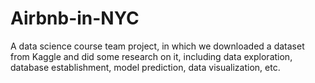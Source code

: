 # Airbnb-in-NYC
A data science course team project, in which we downloaded a dataset from Kaggle and did some research on it, including data exploration, database establishment, model prediction, data visualization, etc.
